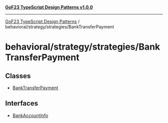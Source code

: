 [**GoF23 TypeScript Design Patterns v1.0.0**](../../../../README.md)

***

[GoF23 TypeScript Design Patterns](../../../../README.md) / behavioral/strategy/strategies/BankTransferPayment

# behavioral/strategy/strategies/BankTransferPayment

## Classes

- [BankTransferPayment](classes/BankTransferPayment.md)

## Interfaces

- [BankAccountInfo](interfaces/BankAccountInfo.md)
